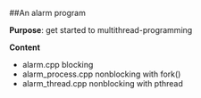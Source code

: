 ##An alarm program

**Purpose**: get started to multithread-programming

**Content**

*	alarm.cpp blocking
*	alarm_process.cpp nonblocking with fork()
*	alarm_thread.cpp nonblocking with pthread 